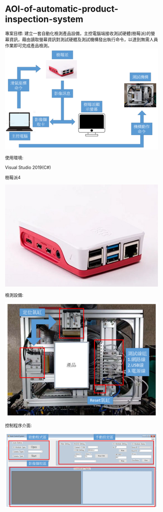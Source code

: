 # AOI-of-automatic-product-inspection-system

專案目標:
建立一套自動化檢測產品設備，主控電腦端接收測試硬體(樹莓派)的螢幕資訊，藉由讀取螢幕資訊對測試硬體及測試機構發出執行命令，以達到無需人員作業即可完成產品檢測。
![image](https://github.com/tddwso/AOI-of-automatic-product-inspection-system/blob/main/%E6%9E%B6%E6%A7%8B%E5%9C%96.png)


使用環境:

Visual Studio 2019(C#)

樹莓派4

![image](https://github.com/tddwso/AOI-of-automatic-product-inspection-system/blob/main/%E6%A8%B9%E8%8E%93%E6%B4%BE%E5%9C%96.png)


檢測設備:

![image](https://github.com/tddwso/AOI-of-automatic-product-inspection-system/blob/main/%E6%A9%9F%E6%A2%B0%E6%A7%8B%E9%80%A0%E5%9C%96.png)

控制程序介面:

![image](https://github.com/tddwso/AOI-of-automatic-product-inspection-system/blob/main/%E7%A8%8B%E5%BC%8F%E4%BB%8B%E9%9D%A2%E5%9C%96.png)


